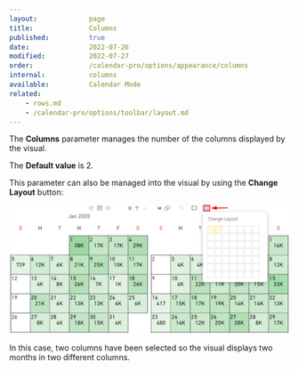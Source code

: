 ```yaml
---
layout:             page
title:              Columns 
published:          true
date:               2022-07-26
modified:           2022-07-27
order:              /calendar-pro/options/appearance/columns
internal:           columns
available:          Calendar Mode
related:
    - rows.md
    - /calendar-pro/options/toolbar/layout.md
---
```

The **Columns** parameter manages the number of the columns displayed by the visual.

The **Default value** is 2.

This parameter can also be managed into the visual by using the **Change Layout** button:

<img src="images/columns.png" width="700" alt="Columns changing in Calendar pro">

In this case, two columns have been selected so the visual displays two months in two different columns.

